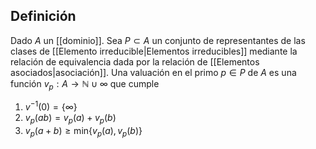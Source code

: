 
## Definición

Dado $A$ un [[dominio]]. Sea $P\subset A$ un conjunto de representantes de las clases de [[Elemento irreducible|Elementos irreducibles]] mediante la relación de equivalencia dada por la relación de [[Elementos asociados|asociación]]. Una valuación en el primo $p \in P$ de $A$ es una función $v_{p}:A\to \mathbb{N}\cup \infty$ que cumple
1. $v^{-1}(0)=\{\infty\}$
2. $v_{p}(ab)=v_{p}(a)+v_{p}(b)$
3. $v_{p}(a+b)\geq \text{min}\{ v_{p}(a),v_{p}(b) \}$